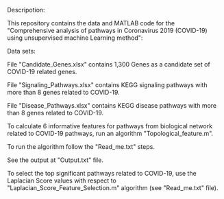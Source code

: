 Descripotion:

This repository contains the data and MATLAB code for the "Comprehensive analysis of pathways in Coronavirus 2019 (COVID-19) using unsupervised machine Learning method":

Data sets:

File "Candidate_Genes.xlsx" contains 1,300 Genes as a candidate set of COVID-19 related genes.

File "Signaling_Pathways.xlsx" contains KEGG signaling pathways with more than 8 genes related to COVID-19.

File "Disease_Pathways.xlsx" contains KEGG disease pathways with more than 8 genes related to COVID-19.

To calculate 6 informative features for pathways from biological network related to COVID-19 pathways, run an algorithm "Topological_feature.m".

To run the algorithm follow the "Read_me.txt" steps.

See the output at "Output.txt" file.

To select the top significant pathways related to COVID-19,  use the Laplacian Score values  with respect to "Laplacian_Score_Feature_Selection.m" algorithm (see "Read_me.txt" file).
